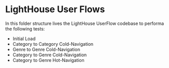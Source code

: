 # LightHouse User Flows

In this folder structure lives the LightHouse UserFlow codebase to performa the following tests:

- Initial Load
- Category to Category Cold-Navigation
- Genre to Genre Cold-Navigation
- Category to Genre Cold-Navigation
- Category to Genre Hot-Navigation

